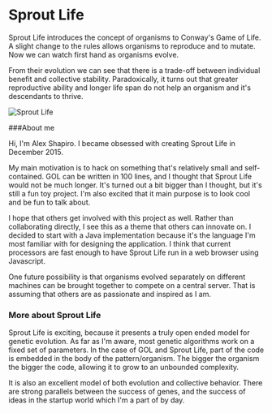 # Sprout Life

Sprout Life introduces the concept of organisms to Conway's Game of Life. A slight change to the rules allows organisms to reproduce and to mutate. Now we can watch first hand as organisms evolve.

From their evolution we can see that there is a trade-off between individual benefit and collective stability. Paradoxically, it turns out that greater reproductive ability and longer life span do not help an organism and it's descendants to thrive.

![Sprout Life](https://github.com/ShprAlex/SproutLife/blob/master/resources/images/SproutLife_2016-01-27.gif)

###About me

Hi, I'm Alex Shapiro. I became obsessed with creating Sprout Life in December 2015. 

My main motivation is to hack on something that's relatively small and self-contained. GOL can be written in 100 lines, and I thought that Sprout Life would not be much longer. It's turned out a bit bigger than I thought, but it's still a fun toy project. I'm also excited that it main purpose is to look cool and be fun to talk about.

I hope that others get involved with this project as well. Rather than collaborating directly, I see this as a theme that others can innovate on. I decided to start with a Java implementation because it's the language I'm most familiar with for designing the application. I think that current processors are fast enough to have Sprout Life run in a web browser using Javascript.

One future possibility is that organisms evolved separately on different machines can be brought together to compete on a central server. That is assuming that others are as passionate and inspired as I am.

### More about Sprout Life

Sprout Life is exciting, because it presents a truly open ended model for genetic evolution. As far as I'm aware, most genetic algorithms work on a fixed set of parameters. In the case of GOL and Sprout Life, part of the code is embedded in the body of the pattern/organism. The bigger the organism the bigger the code, allowing it to grow to an unbounded complexity. 

It is also an excellent model of both evolution and collective behavior. There are strong parallels between the success of genes, and the success of ideas in the startup world which I'm a part of by day.
